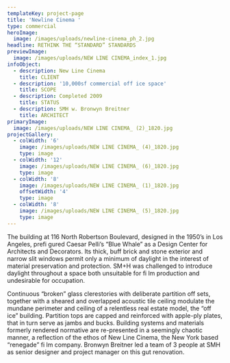 ```yaml
---
templateKey: project-page
title: 'Newline Cinema '
type: commercial
heroImage:
  image: /images/uploads/newline-cinema_ph_2.jpg
headline: RETHINK THE “STANDARD” STANDARDS
previewImage:
  image: /images/uploads/NEW LINE CINEMA_index_1.jpg
infoObject:
  - description: New Line Cinema
    title: CLIENT
  - description: '10,000sf commercial off ice space'
    title: SCOPE
  - description: Completed 2009
    title: STATUS
  - description: SMH w. Bronwyn Breitner
    title: ARCHITECT
primaryImage:
  image: /images/uploads/NEW LINE CINEMA_ (2)_1820.jpg
projectGallery:
  - colWidth: '6'
    image: /images/uploads/NEW LINE CINEMA_ (4)_1820.jpg
    type: image
  - colWidth: '12'
    image: /images/uploads/NEW LINE CINEMA_ (6)_1820.jpg
    type: image
  - colWidth: '8'
    image: /images/uploads/NEW LINE CINEMA_ (1)_1820.jpg
    offsetWidth: '4'
    type: image
  - colWidth: '8'
    image: /images/uploads/NEW LINE CINEMA_ (5)_1820.jpg
    type: image
---
```

The building at 116 North Robertson Boulevard, designed
 in the 1950’s in Los Angeles, prefi gured Caesar Pelli’s “Blue
 Whale” as a Design Center for Architects and Decorators. Its
 thick, buff brick and stone exterior and narrow slit windows
 permit only a minimum of daylight in the interest of material
 preservation and protection. SM+H was challenged to introduce
 daylight throughout a space both unsuitable for fi lm
 production and undesirable for occupation.

Continuous “broken” glass clerestories with deliberate partition
 off sets, together with a sheared and overlapped acoustic
 tile ceiling modulate the mundane perimeter and ceiling
 of a relentless real estate model, the “off ice” building.
 Partition tops are capped and reinforced with apple-ply
 plates, that in turn serve as jambs and bucks. Building systems
 and materials formerly rendered normative are re-presented
 in a seemingly chaotic manner, a reflection of the
 ethos of New Line Cinema, the New York based “renegade”
 fi lm company.
 Bronwyn Breitner led a team of 3 people at SMH as senior
 designer and project manager on this gut renovation.
